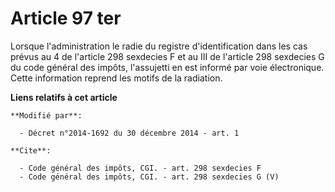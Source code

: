 # Article 97 ter

Lorsque l'administration le radie du registre d'identification dans les cas prévus au 4 de l'article 298 sexdecies F et au
III de l'article 298 sexdecies G du code général des impôts, l'assujetti en est informé par voie électronique. Cette
information reprend les motifs de la radiation.

**Liens relatifs à cet article**

	**Modifié par**:

	  - Décret n°2014-1692 du 30 décembre 2014 - art. 1

	**Cite**:

	  - Code général des impôts, CGI. - art. 298 sexdecies F
	  - Code général des impôts, CGI. - art. 298 sexdecies G (V)
